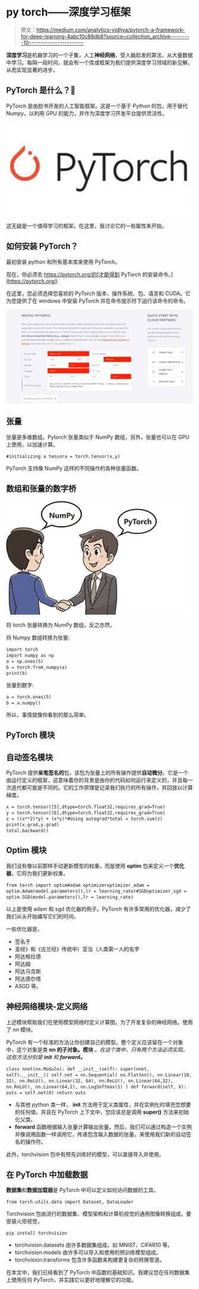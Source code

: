 # py torch——深度学习框架

> 原文：<https://medium.com/analytics-vidhya/pytorch-a-framework-for-deep-learning-4abc10c88db8?source=collection_archive---------10----------------------->

**深度学习**是机器学习的一个子集，人工**神经网络**，受人脑启发的算法，从大量数据中学习。每隔一段时间，就会有一个库或框架为我们提供深度学习领域的新见解，从而实现显著的进步。

## PyTorch 是什么？🤔

PyTorch 是由脸书开发的人工智能框架。这是一个基于 Python 的包，用于替代 Numpy，以利用 GPU 的能力，并作为深度学习开发平台提供灵活性。

![](img/05558b3cf012e86af02117ba4f95750c.png)

这无疑是一个值得学习的框架。在这里，我讨论它的一些属性来开始。

## 如何安装 PyTorch？

最初安装 python 和所有基本库来使用 PyTorch。

现在，你必须去 https://pytorch.org/的[才能得到 PyTorch 的安装命令。](https://pytorch.org/)

在这里，您必须选择您喜欢的 PyTorch 版本、操作系统、包、语言和 CUDA。它为您提供了在 windows 中安装 PyTorch 并在命令提示符下运行该命令的命令。

![](img/06913a13d66f7d2af92725dc2b91d789.png)

## 张量

张量是多维数组。Pytorch 张量类似于 NumPy 数组，另外，张量也可以在 GPU 上使用，以加速计算。

```
#initializing a tensora = torch.tensor(x,y)
```

PyTorch 支持像 NumPy 这样的不同操作的各种张量函数。

## 数组和张量的数字桥

![](img/ab40c00ff54cd5ec64228f53ef5a870e.png)

将 torch 张量转换为 NumPy 数组，反之亦然。

将 Numpy 数组转换为张量:

```
import torch
import numpy as np
a = np.ones(5)
b = torch.from_numpy(a)
print(b)
```

张量到数字:

```
a = torch.ones(5)
b = a.numpy()
```

所以，事情就像你看到的那么简单。

## PyTorch 模块

## 自动签名模块

PyTorch 提供**亲笔签名的**包，该包为张量上的所有操作提供**自动微分**。它是一个由运行定义的框架，这意味着你的背景是由你的代码如何运行来定义的，并且每一次迭代都可能是不同的。它的工作原理是记录我们执行的所有操作，并回放以计算梯度。

```
x = torch.tensor([5],dtype=torch.float32,requires_grad=True)
y = torch.tensor([6],dtype=torch.float32,requires_grad=True)
z = ((x**2)*y) + (x*y)*#Using autograd*total = torch.sum(z)
print(x.grad,y.grad)
total.backward()
```

## Optim 模块

我们没有像以前那样手动更新模型的权重，而是使用 **optim** 包来定义一个**优化器**，它将为我们更新权重。

```
from torch import optim#adam optimizeroptimizer_adam = optim.Adam(model.parameters(),lr = learning_rate)#SGDoptimizer_sgd = optim.SGD(model.parameters(),lr = learning_rate)
```

以上是使用 adam 和 sgd 优化器的例子。PyTorch 有许多常用的优化器，减少了我们从头开始编写它们的时间。

一些优化器是，

*   签名于
*   圣经》和《古兰经》传统中）亚当（人类第一人的名字
*   阿达格拉德
*   阿达姆
*   阿达马克斯
*   阿达德尔塔
*   ASGD 等。

## 神经网络模块-定义网络

上述模块帮助我们在使用模型网络时定义计算图。为了开发复杂的神经网络，使用了 nn 模块。

PyTorch 有一个标准的方法让你创建自己的模型。整个定义应该留在一个对象中，这个对象是类 **nn 的子对象。模块** *。在这个类中，只有两个方法必须实现。这些方法分别是 ***__init__*** 和 ***forward。****

```
class nnet(nn.Module): def __init__(self): super(nnet, self).__init__() self.net = nn.Sequential( nn.Flatten(), nn.Linear(10, 32), nn.ReLU(), nn.Linear(32, 64), nn.ReLU(), nn.Linear(64,32), nn.ReLU(), nn.Linear(64,2), nn.LogSoftmax(1) ) def forward(self, X): outs = self.net(X) return outs
```

*   与其他 python 类一样， **__init__** 方法用于定义类属性，并在实例化时填充您想要的任何值。并且在 PyTorch 上下文中，您应该总是调用 **super()** 方法来初始化父类。
*   **forward** 函数根据输入张量计算输出张量。然后，我们可以通过构造一个实例并像调用函数一样调用它，传递包含输入数据的张量，来使用我们新的自动签名的操作符。

此外，torchvision 包中有预先训练好的模型，可以直接导入并使用。

## 在 PyTorch 中加载数据

**数据集**和**数据加载器**是 PyTorch 中可以定义如何访问数据的工具。

```
from torch.utils.data import Dataset, DataLoader
```

Torchvision 包由流行的数据集、模型架构和计算机视觉的通用图像转换组成。要安装火炬视觉，

```
pip install torchvision
```

*   torchvision.datasets 由许多数据集组成，如 MNIST、CIFAR10 等。
*   torchvision.models 由许多可以导入和使用的预训练模型组成。
*   torchvision.transforms 包含许多函数来构建更复杂的转换管道。

在本文中，我们已经看到了 PyTorch 中函数的基础知识。我建议您在任何数据集上使用任何 PyTorch，并实践它以更好地理解它的功能。